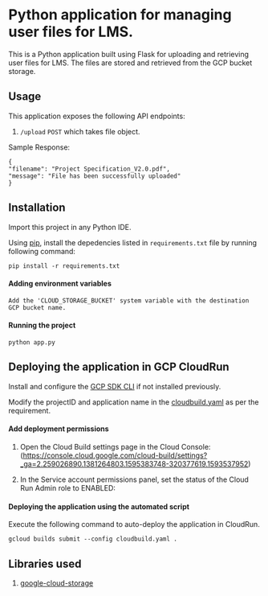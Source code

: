 # Python application for managing user files for LMS.

This is a Python application built using Flask for uploading and retrieving user files for LMS.
The files are stored and retrieved from the GCP bucket storage.

## Usage

This application exposes the following API endpoints: 

1. `/upload` `POST` which takes file object.

Sample Response: 
```
{
"filename": "Project Specification_V2.0.pdf",
"message": "File has been successfully uploaded"
}
```
 
## Installation

Import this project in any Python IDE.

Using [pip](https://pypi.org/project/pip/), install the depedencies listed in `requirements.txt` file by running following command:

```
pip install -r requirements.txt
```

#### Adding environment variables
```
Add the 'CLOUD_STORAGE_BUCKET' system variable with the destination GCP bucket name.
```

#### Running the project
```
python app.py
```

## Deploying the application in GCP CloudRun


Install and configure the [GCP SDK CLI](https://cloud.google.com/sdk) if not installed previously.

Modify the projectID and application name in the [cloudbuild.yaml](./cloudbuild.yaml) as per the requirement.

#### Add deployment permissions <Only if not done before>

1. Open the Cloud Build settings page in the Cloud Console:
(https://console.cloud.google.com/cloud-build/settings?_ga=2.259026890.1381264803.1595383748-320377619.1593537952)

2. In the Service account permissions panel, set the status of the Cloud Run Admin role to ENABLED:

#### Deploying the application using the automated script
Execute the following command to auto-deploy the application in CloudRun.
```
gcloud builds submit --config cloudbuild.yaml .
```


## Libraries used

1) [google-cloud-storage](https://pypi.org/project/google-cloud-storage/)